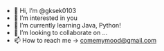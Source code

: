 - 👋 Hi, I’m @gksek0103
- 👀 I’m interested in you
- 🌱 I’m currently learning Java, Python!
- 💞️ I’m looking to collaborate on ...
- 📫 How to reach me -> comemymood@gmail.com

<!---
gksek0103/gksek0103 is a ✨ special ✨ repository because its `README.md` (this file) appears on your GitHub profile.
You can click the Preview link to take a look at your changes.
--->
